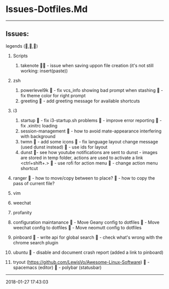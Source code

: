 # Issues-Dotfiles.Md

-----------------------------------------
## Issues:

legends (,,)

1. Scripts
	1. takenote
		 - issue when saving uppon file creation
			(it's not still working: insert(paste))

1. zsh
	1. powerlevel9k
		 - fix vcs_info showing bad prompt when stashing
		 - fix theme color for right prompt
	1. greeting
		 - add greeting message for available shortcuts
1. i3
	1. startup
		 - fix i3-startup.sh problems
			 - improve error reporting
		 - fix .xinitrc loading
	1. session-management
		 - how to avoid mate-appearance interfering with background
	1. twmn
		 - add some icons
		 - fix language layout change message (used dunst instead)
		 - use ids for layout
	1. dunst
		- see how youtube notifications are sent to dunst
			- images are stored in temp folder, actions are used to
			  activate a link <ctrl+shift+.>
		 - use rofi for action menu
		 - change action menu shortcut

1. ranger
		 - how to move/copy between to place?
		 - how to copy the pass of current file?

1. vim

1. weechat

1. profanity

1. configuration maintanance
	 - Move Geany config to dotfiles
	 - Move weechat config to dotfiles
	 - Move neomutt config to dotfiles
1. pinboard
	 - write api for global search
	 - check what's wrong with the chrome search plugin
1. ubuntu
	 - disable and document crash report (added a link to pinboard)

1. tryout (https://github.com/LewisVo/Awesome-Linux-Software)
	 - spacemacs (editor)
	 - polybar (statusbar)

-----------------------------------------
2018-01-27 17:43:03
